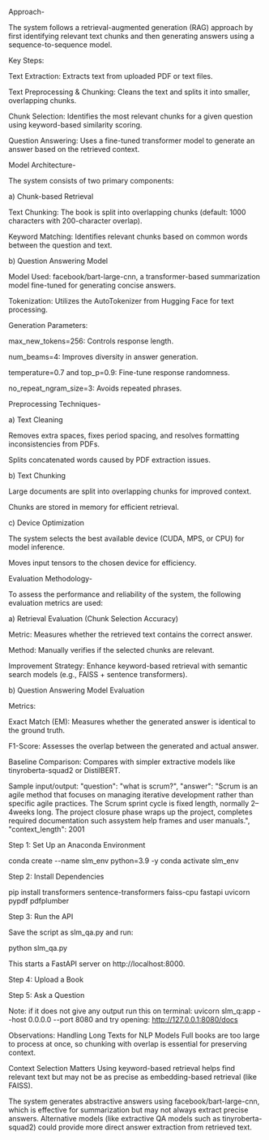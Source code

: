 Approach-

The system follows a retrieval-augmented generation (RAG) approach by first identifying relevant text chunks and then generating answers using a sequence-to-sequence model.

Key Steps:

Text Extraction: Extracts text from uploaded PDF or text files.

Text Preprocessing & Chunking: Cleans the text and splits it into smaller, overlapping chunks.

Chunk Selection: Identifies the most relevant chunks for a given question using keyword-based similarity scoring.

Question Answering: Uses a fine-tuned transformer model to generate an answer based on the retrieved context.


Model Architecture-

The system consists of two primary components:

a) Chunk-based Retrieval

Text Chunking: The book is split into overlapping chunks (default: 1000 characters with 200-character overlap).

Keyword Matching: Identifies relevant chunks based on common words between the question and text.

b) Question Answering Model

Model Used: facebook/bart-large-cnn, a transformer-based summarization model fine-tuned for generating concise answers.

Tokenization: Utilizes the AutoTokenizer from Hugging Face for text processing.

Generation Parameters:

max_new_tokens=256: Controls response length.

num_beams=4: Improves diversity in answer generation.

temperature=0.7 and top_p=0.9: Fine-tune response randomness.

no_repeat_ngram_size=3: Avoids repeated phrases.



Preprocessing Techniques-

a) Text Cleaning

Removes extra spaces, fixes period spacing, and resolves formatting inconsistencies from PDFs.

Splits concatenated words caused by PDF extraction issues.

b) Text Chunking

Large documents are split into overlapping chunks for improved context.

Chunks are stored in memory for efficient retrieval.

c) Device Optimization

The system selects the best available device (CUDA, MPS, or CPU) for model inference.

Moves input tensors to the chosen device for efficiency.


Evaluation Methodology-

To assess the performance and reliability of the system, the following evaluation metrics are used:

a) Retrieval Evaluation (Chunk Selection Accuracy)

Metric: Measures whether the retrieved text contains the correct answer.

Method: Manually verifies if the selected chunks are relevant.

Improvement Strategy: Enhance keyword-based retrieval with semantic search models (e.g., FAISS + sentence transformers).

b) Question Answering Model Evaluation

Metrics:

Exact Match (EM): Measures whether the generated answer is identical to the ground truth.

F1-Score: Assesses the overlap between the generated and actual answer.

Baseline Comparison: Compares with simpler extractive models like tinyroberta-squad2 or DistilBERT.

Sample input/output:
"question": "what is scrum?",
  "answer": "Scrum is an agile method that focuses on managing iterative development rather than specific agile practices. The Scrum sprint cycle is fixed length, normally 2–4weeks long. The project closure phase wraps up the project, completes required documentation such assystem help frames and user manuals.",
  "context_length": 2001

Step 1: Set Up an Anaconda Environment

conda create --name slm_env python=3.9 -y
conda activate slm_env

Step 2: Install Dependencies

pip install transformers sentence-transformers faiss-cpu fastapi uvicorn pypdf pdfplumber

Step 3: Run the API

Save the script as slm_qa.py and run:

python slm_qa.py

This starts a FastAPI server on http://localhost:8000.

Step 4: Upload a Book

Step 5: Ask a Question

Note: if it does not give any output run this on terminal: uvicorn slm_q:app --host 0.0.0.0 --port 8080
and try opening: http://127.0.0.1:8080/docs

Observations:
Handling Long Texts for NLP Models
Full books are too large to process at once, so chunking with overlap is essential for preserving context.

Context Selection Matters
Using keyword-based retrieval helps find relevant text but may not be as precise as embedding-based retrieval (like FAISS).

The system generates abstractive answers using facebook/bart-large-cnn, which is effective for summarization but may not always extract precise answers.
Alternative models (like extractive QA models such as tinyroberta-squad2) could provide more direct answer extraction from retrieved text.
